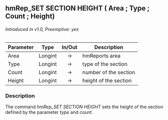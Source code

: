 ## hmRep_SET SECTION HEIGHT ( Area ; Type ; Count ; Height)
###### Introduced in v1.0, Preemptive: yes

|Parameter|Type|In/Out|Description
|---|---|:---:|---
|Area|Longint|→|hmReports area
|Type|Longint|→|type of the section
|Count|Longint|→|number of the section
|Height|Longint|→|height of the section

### Description
The command *hmRep_SET SECTION HEIGHT* sets the height of the section defined by the parameter *type* and *count*.
